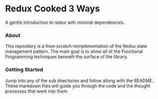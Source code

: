 # Redux Cooked 3 Ways
A gentle introduction to redux with minimal dependencies.

### About
This repository is a from scratch reimplementation of the Redux state management pattern.
The main goal is to show all of the Functional Programming techniques beneath the surface of the library.

### Getting Started
Jump into any of the sub directories and follow allong with the README. These markdown files will guide you through the code and the thought processes that went into them.